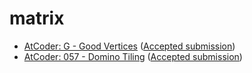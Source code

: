 # matrix

-   [AtCoder: G - Good
    Vertices](https://atcoder.jp/contests/abc236/tasks/abc236_g)
    ([Accepted
    submission](https://atcoder.jp/contests/abc236/submissions/28886932))
-   [AtCoder: 057 - Domino
    Tiling](https://atcoder.jp/contests/math-and-algorithm/tasks/math_and_algorithm_aw)
    ([Accepted
    submission](https://atcoder.jp/contests/math-and-algorithm/submissions/28886955))
